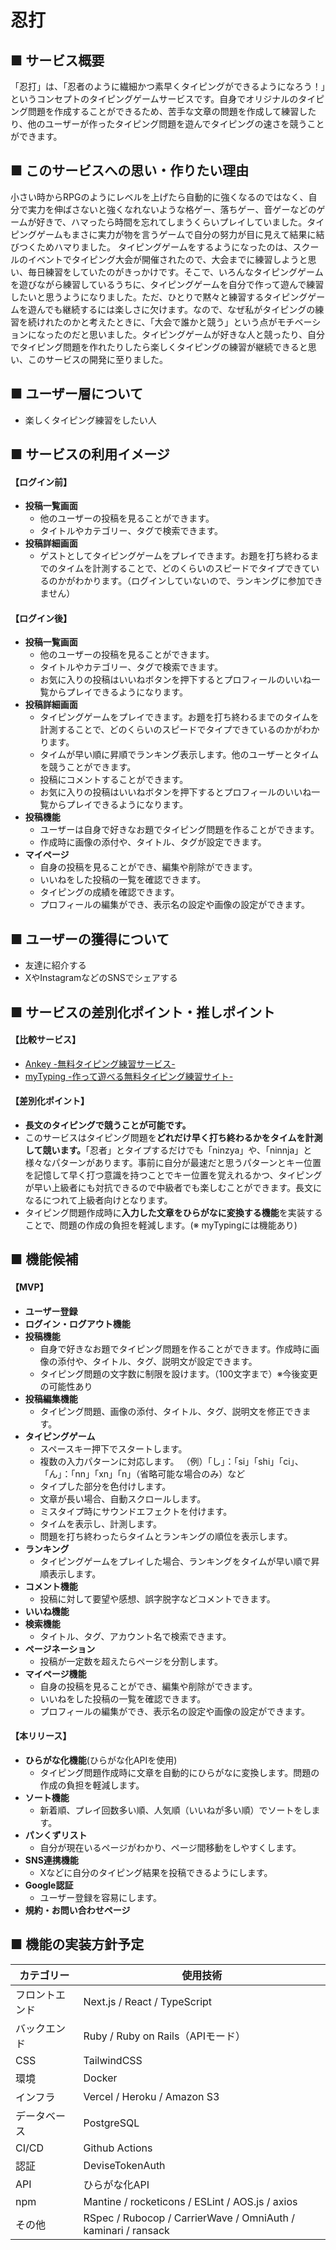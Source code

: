 # 忍打

## ■ サービス概要
「忍打」は、「忍者のように繊細かつ素早くタイピングができるようになろう！」というコンセプトのタイピングゲームサービスです。自身でオリジナルのタイピング問題を作成することができるため、苦手な文章の問題を作成して練習したり、他のユーザーが作ったタイピング問題を遊んでタイピングの速さを競うことができます。

## ■ このサービスへの思い・作りたい理由
小さい時からRPGのようにレベルを上げたら自動的に強くなるのではなく、自分で実力を伸ばさないと強くなれないような格ゲー、落ちゲー、音ゲーなどのゲームが好きで、ハマったら時間を忘れてしまうくらいプレイしていました。タイピングゲームもまさに実力が物を言うゲームで自分の努力が目に見えて結果に結びつくためハマりました。
タイピングゲームをするようになったのは、スクールのイベントでタイピング大会が開催されたので、大会までに練習しようと思い、毎日練習をしていたのがきっかけです。そこで、いろんなタイピングゲームを遊びながら練習しているうちに、タイピングゲームを自分で作って遊んで練習したいと思うようになりました。ただ、ひとりで黙々と練習するタイピングゲームを遊んでも継続するには楽しさに欠けます。なので、なぜ私がタイピングの練習を続けれたのかと考えたときに、「大会で誰かと競う」という点がモチベーションになったのだと思いました。タイピングゲームが好きな人と競ったり、自分でタイピング問題を作れたりしたら楽しくタイピングの練習が継続できると思い、このサービスの開発に至りました。

## ■ ユーザー層について
- 楽しくタイピング練習をしたい人

## ■ サービスの利用イメージ
#### 【ログイン前】
- **投稿一覧画面**
  - 他のユーザーの投稿を見ることができます。
  - タイトルやカテゴリー、タグで検索できます。
- **投稿詳細画面**
  - ゲストとしてタイピングゲームをプレイできます。お題を打ち終わるまでのタイムを計測することで、どのくらいのスピードでタイプできているのかがわかります。（ログインしていないので、ランキングに参加できません）

#### 【ログイン後】
- **投稿一覧画面**
  - 他のユーザーの投稿を見ることができます。
  - タイトルやカテゴリー、タグで検索できます。
  - お気に入りの投稿はいいねボタンを押下するとプロフィールのいいね一覧からプレイできるようになります。
- **投稿詳細画面**
  - タイピングゲームをプレイできます。お題を打ち終わるまでのタイムを計測することで、どのくらいのスピードでタイプできているのかがわかります。
  - タイムが早い順に昇順でランキング表示します。他のユーザーとタイムを競うことができます。
  - 投稿にコメントすることができます。
  - お気に入りの投稿はいいねボタンを押下するとプロフィールのいいね一覧からプレイできるようになります。
- **投稿機能**
  - ユーザーは自身で好きなお題でタイピング問題を作ることができます。
  - 作成時に画像の添付や、タイトル、タグが設定できます。
- **マイページ**
  - 自身の投稿を見ることができ、編集や削除ができます。
  - いいねをした投稿の一覧を確認できます。
  - タイピングの成績を確認できます。
  - プロフィールの編集ができ、表示名の設定や画像の設定ができます。

## ■ ユーザーの獲得について
- 友達に紹介する
- XやInstagramなどのSNSでシェアする

## ■ サービスの差別化ポイント・推しポイント
#### 【比較サービス】
- [Ankey -無料タイピング練習サービス-](https://ankey.io/)
- [myTyping -作って遊べる無料タイピング練習サイト-](https://typing.twi1.me/)

#### 【差別化ポイント】
- **長文のタイピングで競うことが可能です。**
- このサービスはタイピング問題を**どれだけ早く打ち終わるかをタイムを計測して競います。**「忍者」とタイプするだけでも「ninzya」や、「ninnja」と様々なパターンがあります。事前に自分が最速だと思うパターンとキー位置を記憶して早く打つ意識を持つことでキー位置を覚えれるかつ、タイピングが早い上級者にも対抗できるので中級者でも楽しむことができます。長文になるにつれて上級者向けとなります。
- タイピング問題作成時に**入力した文章をひらがなに変換する機能**を実装することで、問題の作成の負担を軽減します。(※ myTypingには機能あり)

## ■ 機能候補
#### 【MVP】
- **ユーザー登録**
- **ログイン・ログアウト機能**
- **投稿機能**
  - 自身で好きなお題でタイピング問題を作ることができます。作成時に画像の添付や、タイトル、タグ、説明文が設定できます。
  - タイピング問題の文字数に制限を設けます。（100文字まで）※今後変更の可能性あり
- **投稿編集機能**
  - タイピング問題、画像の添付、タイトル、タグ、説明文を修正できます。
- **タイピングゲーム**
  - スペースキー押下でスタートします。
  - 複数の入力パターンに対応します。
（例）「し」：「si」「shi」「ci」、「ん」：「nn」「xn」「n」（省略可能な場合のみ）など
  - タイプした部分を色付けします。
  - 文章が長い場合、自動スクロールします。
  - ミスタイプ時にサウンドエフェクトを付けます。
  - タイムを表示し、計測します。
  - 問題を打ち終わったらタイムとランキングの順位を表示します。
- **ランキング**
  - タイピングゲームをプレイした場合、ランキングをタイムが早い順で昇順表示します。
- **コメント機能**
  - 投稿に対して要望や感想、誤字脱字などコメントできます。
- **いいね機能**
- **検索機能**
  - タイトル、タグ、アカウント名で検索できます。
- **ページネーション**
  - 投稿が一定数を超えたらページを分割します。
- **マイページ機能**
  - 自身の投稿を見ることができ、編集や削除ができます。
  - いいねをした投稿の一覧を確認できます。
  - プロフィールの編集ができ、表示名の設定や画像の設定ができます。
#### 【本リリース】
  - **ひらがな化機能**(ひらがな化APIを使用)
    - タイピング問題作成時に文章を自動的にひらがなに変換します。問題の作成の負担を軽減します。
  - **ソート機能**
    - 新着順、プレイ回数多い順、人気順（いいねが多い順）でソートをします。
  - **パンくずリスト**
    - 自分が現在いるページがわかり、ページ間移動をしやすくします。
  - **SNS連携機能**
    - Xなどに自分のタイピング結果を投稿できるようにします。
  - **Google認証**
    - ユーザー登録を容易にします。
  - **規約・お問い合わせページ**

## ■ 機能の実装方針予定
| カテゴリー | 使用技術 |
| ---- | ---- |
| フロントエンド |  Next.js / React / TypeScript |
| バックエンド | Ruby / Ruby on Rails（APIモード） |
| CSS | TailwindCSS |
| 環境 | Docker |
| インフラ | Vercel / Heroku / Amazon S3 |
| データベース | PostgreSQL |
| CI/CD | Github Actions |
| 認証 | DeviseTokenAuth |
| API | ひらがな化API |
| npm | Mantine / rocketicons / ESLint / AOS.js / axios |
| その他 | RSpec / Rubocop / CarrierWave / OmniAuth / kaminari / ransack|
